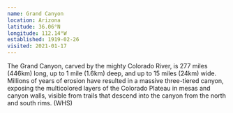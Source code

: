 ```yaml
---
name: Grand Canyon
location: Arizona
latitude: 36.06°N
longitude: 112.14°W
established: 1919-02-26
visited: 2021-01-17
---
```


The Grand Canyon, carved by the mighty Colorado River, is 277 miles (446km) long, up to 1 mile (1.6km) deep, and up to 15 miles (24km) wide. Millions of years of erosion have resulted in a massive three-tiered canyon, exposing the multicolored layers of the Colorado Plateau in mesas and canyon walls, visible from trails that descend into the canyon from the north and south rims. (WHS)
